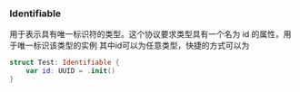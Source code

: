 ### Identifiable
用于表示具有唯一标识符的类型。这个协议要求类型具有一个名为 id 的属性，用于唯一标识该类型的实例
其中id可以为任意类型，快捷的方式可以为

```swift
struct Test: Identifiable {
    var id: UUID = .init()
}
```